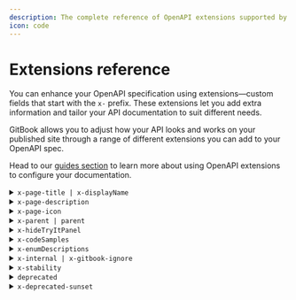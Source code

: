 ```yaml
---
description: The complete reference of OpenAPI extensions supported by GitBook.
icon: code
---
```


# Extensions reference

You can enhance your OpenAPI specification using extensions—custom fields that start with the `x-` prefix. These extensions let you add extra information and tailor your API documentation to suit different needs.

GitBook allows you to adjust how your API looks and works on your published site through a range of different extensions you can add to your OpenAPI spec.&#x20;

Head to our [guides section](api-references/guides/) to learn more about using OpenAPI extensions to configure your documentation.

<details>

<summary><code>x-page-title | x-displayName</code></summary>

Change the display name of a tag used in the navigation and page title.

{% code title="openapi.yaml" %}
```yaml
openapi: '3.0'
info: ...
tags:
  - name: users
    x-page-title: Users
```
{% endcode %}

</details>

<details>

<summary><code>x-page-description</code></summary>

Add a description to the page.

{% code title="openapi.yaml" %}
```yaml
openapi: '3.0'
info: ...
tags:
  - name: "users"
    x-page-title: "Users"
    x-page-description: "Manage user accounts and profiles."
```
{% endcode %}

</details>

<details>

<summary><code>x-page-icon</code></summary>

Add a Font Awesome icon to the page. See available icons [here](https://fontawesome.com/search).

{% code title="openapi.yaml" %}
```yaml
openapi: '3.0'
info: ...
tags:
  - name: "users"
    x-page-title: "Users"
    x-page-description: "Manage user accounts and profiles."
    x-page-icon: "user"
```
{% endcode %}

</details>

<details>

<summary><code>x-parent | parent</code></summary>

Add hierarchy to tags to organize your pages in GitBook.&#x20;

{% code title="openapi.yaml" %}
```yaml
openapi: '3.0'
info: ...
tags:
  - name: organization
  - name: admin
    x-parent: organization
  - name: user
    x-parent: organization
```
{% endcode %}

</details>

<details>

<summary><code>x-hideTryItPanel</code></summary>

Show or hide the “Test it” button for an OpenAPI block.

{% code title="openapi.yaml" %}
```yaml
openapi: '3.0'
info: ...
tags: [...]
paths:
  /example:
    get:
      summary: Example summary
      description: Example description
      operationId: examplePath
      responses: [...]
      parameters: [...]
      x-hideTryItPanel: true
```
{% endcode %}

</details>

<details>

<summary><code>x-codeSamples</code></summary>

Show, hide, or include custom code samples for an OpenAPI block.

#### Fields

<table><thead><tr><th width="103.625">Field Name</th><th width="88.07421875" align="center">Type</th><th>Description</th></tr></thead><tbody><tr><td><code>lang</code></td><td align="center">string</td><td>Code sample language. Value should be one of the following <a href="https://github.com/github/linguist/blob/master/lib/linguist/popular.yml">list</a></td></tr><tr><td><code>label</code></td><td align="center">string</td><td>Code sample label, for example <code>Node</code> or <code>Python2.7</code>, <em>optional</em>, <code>lang</code> is used by default</td></tr><tr><td><code>source</code></td><td align="center">string</td><td>Code sample source code</td></tr></tbody></table>

{% code title="openapi.yaml" %}
```yaml
openapi: '3.0'
info: ...
tags: [...]
paths:
  /example:
    get:
      summary: Example summary
      description: Example description
      operationId: examplePath
      responses: [...]
      parameters: [...]
      x-codeSamples:
        - lang: 'cURL'
          label: 'CLI'
          source: |
            curl -L \
            -H 'Authorization: Bearer <token>' \
            'https://api.gitbook.com/v1/user'
```
{% endcode %}

</details>

<details>

<summary><code>x-enumDescriptions</code></summary>

Add an individual description for each of the `enum` values in your schema.

{% code title="openapi.yaml" %}
```yaml
openapi: '3.0'
info: ...
components:
  schemas:
    project_status:
      type: string
      enum:
        - LIVE
        - PENDING
        - REJECTED
      x-enumDescriptions:
        LIVE: The project is live.
        PENDING: The project is pending approval.
        REJECTED: The project was rejected.
```
{% endcode %}

</details>

<details>

<summary><code>x-internal | x-gitbook-ignore</code></summary>

Hide an endpoint from your API reference.

{% code title="openapi.yaml" %}
```yaml
openapi: '3.0'
info: ...
tags: [...]
paths:
  /example:
    get:
      summary: Example summary
      description: Example description
      operationId: examplePath
      responses: [...]
      parameters: [...]
      x-internal: true
```
{% endcode %}

</details>

<details>

<summary><code>x-stability</code></summary>

Mark endpoints that are unstable or in progress.&#x20;

Supported values: `experimental`, `alpha`, `beta`.

{% code title="openapi.yaml" %}
```yaml
openapi: '3.0'
info: ...
tags: [...]
paths:
  /example:
    get:
      summary: Example summary
      description: Example description
      operationId: examplePath
      x-stability: experimental
```
{% endcode %}

</details>

<details>

<summary><code>deprecated</code></summary>

Mark whether an endpoint is deprecated or not. Deprecated endpoints will give deprecation warnings in your published site.

{% code title="openapi.yaml" %}
```yaml
openapi: '3.0'
info: ...
tags: [...]
paths:
  /example:
    get:
      summary: Example summary
      description: Example description
      operationId: examplePath
      responses: [...]
      parameters: [...]
      deprecated: true
```
{% endcode %}

</details>

<details>

<summary><code>x-deprecated-sunset</code></summary>

Add a sunset date to a deprecated operation.&#x20;

Supported values: **ISO 8601** format (YYYY-MM-DD)

{% code title="openapi.yaml" %}
```yaml
openapi: '3.0'
info: ...
tags: [...]
paths:
  /example:
    get:
      summary: Example summary
      description: Example description
      operationId: examplePath
      responses: [...]
      parameters: [...]
      deprecated: true
      x-deprecated-sunset: 2030-12-05
```
{% endcode %}

</details>

